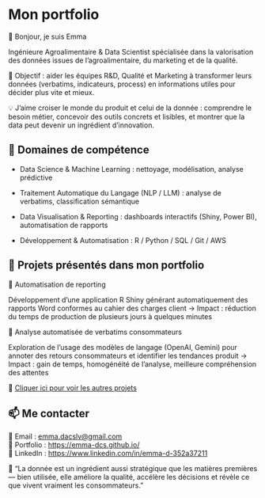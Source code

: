 # Mon portfolio
👋 Bonjour, je suis Emma

Ingénieure Agroalimentaire & Data Scientist spécialisée dans la valorisation des données issues de l’agroalimentaire, du marketing et de la qualité.

🎯 Objectif : aider les équipes R&D, Qualité et Marketing à transformer leurs données (verbatims, indicateurs, process) en informations utiles pour décider plus vite et mieux.

💡 J’aime croiser le monde du produit et celui de la donnée : comprendre le besoin métier, concevoir des outils concrets et lisibles, et montrer que la data peut devenir un ingrédient d’innovation.

## 🧩 Domaines de compétence

- Data Science & Machine Learning : nettoyage, modélisation, analyse prédictive

- Traitement Automatique du Langage (NLP / LLM) : analyse de verbatims, classification sémantique

- Data Visualisation & Reporting : dashboards interactifs (Shiny, Power BI), automatisation de rapports

- Développement & Automatisation : R / Python / SQL / Git / AWS

## 🚀 Projets présentés dans mon portfolio
🔹 Automatisation de reporting

Développement d’une application R Shiny générant automatiquement des rapports Word conformes au cahier des charges client
→ Impact : réduction du temps de production de plusieurs jours à quelques minutes

🔹 Analyse automatisée de verbatims consommateurs

Exploration de l’usage des modèles de langage (OpenAI, Gemini) pour annoter des retours consommateurs et identifier les tendances produit
→ Impact : gain de temps, homogénéité de l’analyse, meilleure compréhension des attentes

🔹 [Cliquer ici pour voir les autres projets](https://emma-dcs.github.io/projets)

## 📫 Me contacter

📩 Email : emma.dacslv@gmail.com  
🔗 Portfolio : https://emma-dcs.github.io/  
💼 LinkedIn : https://www.linkedin.com/in/emma-d-352a37211

💬 “La donnée est un ingrédient aussi stratégique que les matières premières — bien utilisée, elle améliore la qualité, accélère les décisions et révèle ce que vivent vraiment les consommateurs.”
